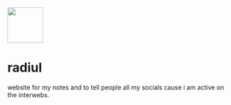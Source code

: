 <img src="https://avatars.githubusercontent.com/u/88598334?v=4.png" width="80">


# radiul
website for my notes and to tell people all my socials cause i am active on the interwebs.